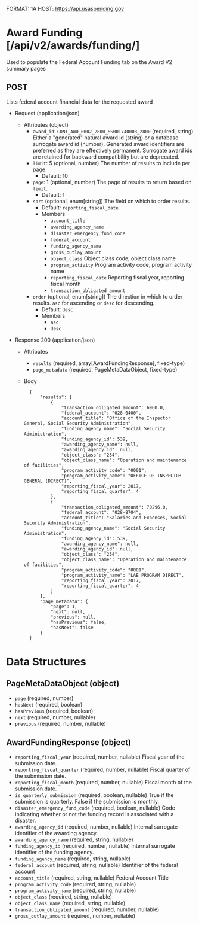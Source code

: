 FORMAT: 1A
HOST: https://api.usaspending.gov

# Award Funding [/api/v2/awards/funding/]

Used to populate the Federal Account Funding tab on the Award V2 summary pages

## POST

Lists federal account financial data for the requested award

+ Request (application/json)
    + Attributes (object)
        + `award_id`: `CONT_AWD_0002_2800_SS001740003_2800` (required, string)
            Either a "generated" natural award id (string) or a database surrogate award id (number).  Generated award identifiers are preferred as they are effectively permanent.  Surrogate award ids are retained for backward compatibility but are deprecated.
        + `limit`: 5 (optional, number)
            The number of results to include per page.
            + Default: 10
        + `page`: 1 (optional, number)
            The page of results to return based on `limit`.
            + Default: 1
        + `sort` (optional, enum[string])
            The field on which to order results.
            + Default: `reporting_fiscal_date`
            + Members
                + `account_title`
                + `awarding_agency_name`
                + `disaster_emergency_fund_code`
                + `federal_account`
                + `funding_agency_name`
                + `gross_outlay_amount`
                + `object_class`
                    Object class code, object class name
                + `program_activity`
                    Program activity code, program activity name
                + `reporting_fiscal_date`
                    Reporting fiscal year, reporting fiscal month
                + `transaction_obligated_amount`
        + `order` (optional, enum[string])
            The direction in which to order results. `asc` for ascending or `desc` for descending.
            + Default: `desc`
            + Members
                + `asc`
                + `desc`

+ Response 200 (application/json)
    + Attributes
        + `results` (required, array[AwardFundingResponse], fixed-type)
        + `page_metadata` (required, PageMetaDataObject, fixed-type)

    + Body


            {
                "results": [
                    {
                        "transaction_obligated_amount": 6960.0,
                        "federal_account": "028-0400",
                        "account_title": "Office of the Inspector General, Social Security Administration",
                        "funding_agency_name": "Social Security Administration",
                        "funding_agency_id": 539,
                        "awarding_agency_name": null,
                        "awarding_agency_id": null,
                        "object_class": "254",
                        "object_class_name": "Operation and maintenance of facilities",
                        "program_activity_code": "0001",
                        "program_activity_name": "OFFICE OF INSPECTOR GENERAL (DIRECT)",
                        "reporting_fiscal_year": 2017,
                        "reporting_fiscal_quarter": 4
                    },
                    {
                        "transaction_obligated_amount": 70296.0,
                        "federal_account": "028-8704",
                        "account_title": "Salaries and Expenses, Social Security Administration",
                        "funding_agency_name": "Social Security Administration",
                        "funding_agency_id": 539,
                        "awarding_agency_name": null,
                        "awarding_agency_id": null,
                        "object_class": "254",
                        "object_class_name": "Operation and maintenance of facilities",
                        "program_activity_code": "0001",
                        "program_activity_name": "LAE PROGRAM DIRECT",
                        "reporting_fiscal_year": 2017,
                        "reporting_fiscal_quarter": 4
                    }
                ],
                "page_metadata": {
                    "page": 1,
                    "next": null,
                    "previous": null,
                    "hasPrevious": false,
                    "hasNext": false
                }
            }

# Data Structures

## PageMetaDataObject (object)
+ `page` (required, number)
+ `hasNext` (required, boolean)
+ `hasPrevious` (required, boolean)
+ `next` (required, number, nullable)
+ `previous` (required, number, nullable)

## AwardFundingResponse (object)
+ `reporting_fiscal_year` (required, number, nullable)
    Fiscal year of the submission date.
+ `reporting_fiscal_quarter` (required, number, nullable)
    Fiscal quarter of the submission date.
+ `reporting_fiscal_month` (required, number, nullable)
    Fiscal month of the submission date.
+ `is_quarterly_submission` (required, boolean, nullable)
    True if the submission is quarterly.  False if the submission is monthly.
+ `disaster_emergency_fund_code` (required, boolean, nullable)
    Code indicating whether or not the funding record is associated with a disaster.
+ `awarding_agency_id` (required, number, nullable)
    Internal surrogate identifier of the awarding agency.
+ `awarding_agency_name` (required, string, nullable)
+ `funding_agency_id` (required, number, nullable)
    Internal surrogate identifier of the funding agency.
+ `funding_agency_name` (required, string, nullable)
+ `federal_account` (required, string, nullable)
    Identifier of the federal account
+ `account_title`  (required, string, nullable)
    Federal Account Title
+ `program_activity_code` (required, string, nullable)
+ `program_activity_name`  (required, string, nullable)
+ `object_class` (required, string, nullable)
+ `object_class_name`  (required, string, nullable)
+ `transaction_obligated_amount` (required, number, nullable)
+ `gross_outlay_amount` (required, number, nullable)
